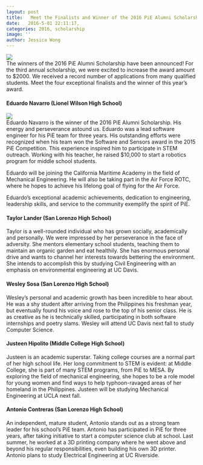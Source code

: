 ```yaml
---
layout: post
title:   Meet the Finalists and Winner of the 2016 PiE Alumni Scholarship!
date:   2016-5-01 22:11:17,
categories: 2016, scholarship
image: ''
author: Jessica Wong
---
```

<img src="{{site.baseurl}}/assets/images/blog/scholarship_env_2016.jpg">
<br>
The winners of the 2016 PiE Alumni Scholarship have been announced! For the third annual scholarship, we were excited to increase the award amount to $2000. We received a record number of applications from many qualified students. Meet the four exceptional finalists and the winner of this year’s award. 

<h4>Eduardo Navarro (Lionel Wilson High School)</h4>
<img src="{{site.baseurl}}/assets/images/blog/scholarship_winner_2016.jpg">
<br>
Eduardo Navarro is the winner of the 2016 PiE Alumni Scholarship. His energy and perseverance astound us. Eduardo was a lead software engineer for his PiE team for three years. His outstanding efforts were recognized when his team won the Software and Sensors award in the 2015 PiE Competition. This experience inspired him to participate in STEM outreach. Working with his teacher, he raised $10,000 to start a robotics program for middle school students.

Eduardo will be joining the California Maritime Academy in the field of Mechanical Engineering. He will also be taking part in the Air Force ROTC, where he hopes to achieve his lifelong goal of flying for the Air Force. 

Eduardo’s exceptional academic achievements, dedication to engineering, leadership skills, and service to the community exemplify the spirit of PiE. 

<h4>Taylor Lander  (San Lorenzo High School) </h4>
Taylor is a well-rounded individual who has grown socially, academically and personally. We were impressed by her perseverance in the face of adversity. She mentors elementary school students, teaching them to maintain an organic garden and eat healthily. She has enormous personal drive and wants to channel her interests towards bettering the environment. She intends to accomplish this by studying Civil Engineering with an emphasis on environmental engineering at UC Davis.

<h4> Wesley Sosa (San Lorenzo High School) </h4>
Wesley’s personal and academic growth has been incredible to hear about. He was a shy student after arriving from the Philippines his freshman year, but eventually found his voice and rose to the top of his senior class. He is as creative as he is technically skilled, participating in both software internships and poetry slams. Wesley will attend UC Davis next fall to study Computer Science.

<h4>Justeen Hipolito (Middle College High School) </h4>
Justeen is an academic superstar. Taking college courses are a normal part of her high school life. Her long commitment to STEM is evident: at Middle College, she is part of many STEM programs, from PiE to MESA. By exploring the field of mechanical engineering, she hopes to be a role model for young women and find ways to help typhoon-ravaged areas of her homeland in the Philippines. Justeen will be studying Mechanical Engineering at UCLA next fall.

<h4>Antonio Contreras (San Lorenzo High School)</h4>
An independent, mature student, Antonio stands out as a strong team leader for his school’s PiE team. Antonio has participated in PiE for three years, after taking initiative to start a computer science club at school. Last summer, he worked at a 3D printing company where he went above and beyond his regular responsibilities, even building his own 3D printer. Antonio plans to study Electrical Engineering at UC Riverside.

